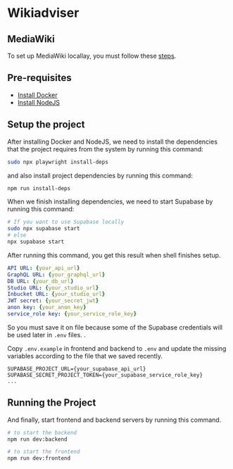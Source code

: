 # Wikiadviser

## MediaWiki

To set up MediaWiki locallay, you must follow these [steps](https://github.com/ankaboot-source/wikiadviser/tree/main/docs/MEDIAWIKI_SETUP.md).

## Pre-requisites

- [Install Docker](https://docs.docker.com/engine/install)
- [Install NodeJS](https://nodejs.org)

## Setup the project

After installing Docker and NodeJS, we need to install the dependencies that the project requires from the system by running this command:

```sh
sudo npx playwright install-deps
```

and also install project dependencies by running this command:

```sh
npm run install-deps
```

When we finish installing dependencies, we need to start Supabase by running this command:

```sh
# If you want to use Supabase locally
sudo npx supabase start
# else
npx supabase start
```

After running this command, you get this result when shell finishes setup.

```yml
API URL: {your_api_url}
GraphQL URL: {your_graphql_url}
DB URL: {your_db_url}
Studio URL: {your_studio_url}
Inbucket URL: {your_studio_url}
JWT secret: {your_secret_jwt}
anon key: {your_anon_key}
service_role key: {your_service_role_key}
```

So you must save it on file because some of the Supabase credentials will be used later in `.env` files. .

Copy `.env.example` in frontend and backend to `.env` and update the missing variables according to the file that we saved recently.

```env
SUPABASE_PROJECT_URL={your_supabase_api_url}
SUPABASE_SECRET_PROJECT_TOKEN={your_supabase_service_role_key}
...
```

## Running the Project

And finally, start frontend and backend servers by running this command.

```sh
# to start the backend
npm run dev:backend

# to start the frontend
npm run dev:frontend
```
